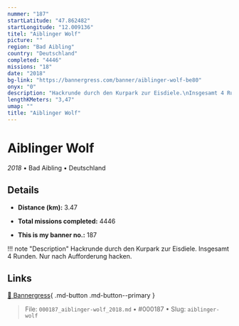 ```yaml
---
nummer: "187"
startLatitude: "47.862482"
startLongitude: "12.009136"
titel: "Aiblinger Wolf"
picture: ""
region: "Bad Aibling"
country: "Deutschland"
completed: "4446"
missions: "18"
date: "2018"
bg-link: "https://bannergress.com/banner/aiblinger-wolf-be80"
onyx: "0"
description: "Hackrunde durch den Kurpark zur Eisdiele.\nInsgesamt 4 Runden. \nNur nach Aufforderung hacken."
lengthKMeters: "3,47"
umap: ""
title: "Aiblinger Wolf"
---
```

# Aiblinger Wolf

*2018* • Bad Aibling • Deutschland



## Details
- **Distance (km):** 3.47

- **Total missions completed:** 4446
- **This is my banner no.:** 187


!!! note "Description"
    Hackrunde durch den Kurpark zur Eisdiele.
Insgesamt 4 Runden. 
Nur nach Aufforderung hacken.



## Links
[🔗 Bannergress](https://bannergress.com/banner/aiblinger-wolf-be80){ .md-button .md-button--primary }



> File: `000187_aiblinger-wolf_2018.md` • #000187 • Slug: `aiblinger-wolf`
